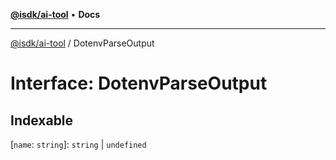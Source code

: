 [**@isdk/ai-tool**](../README.md) • **Docs**

***

[@isdk/ai-tool](../globals.md) / DotenvParseOutput

# Interface: DotenvParseOutput

## Indexable

 \[`name`: `string`\]: `string` \| `undefined`
